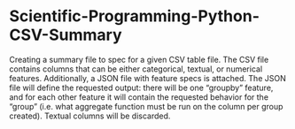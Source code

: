 # Scientific-Programming-Python-CSV-Summary

Creating a summary file to spec for a given CSV table file. 
The CSV file contains columns that can be either categorical, textual, or numerical features. Additionally, a JSON file with feature specs is attached. 
The JSON file will define the requested output: there will be one “groupby” feature, and for each other feature it will contain the requested behavior for the “group” (i.e. what aggregate function must be run on the column per group created). 
Textual columns will be discarded.
